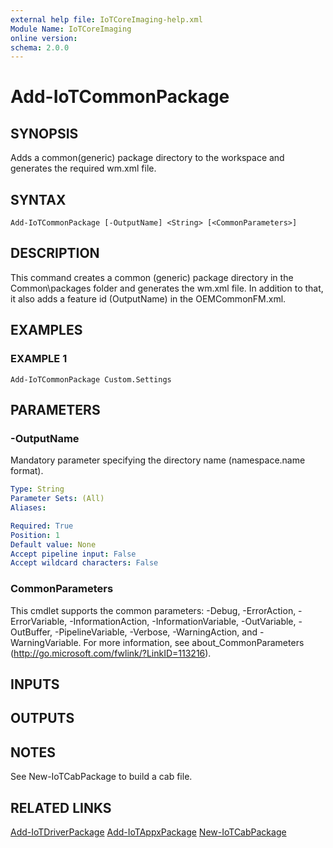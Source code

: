 ```yaml
---
external help file: IoTCoreImaging-help.xml
Module Name: IoTCoreImaging
online version:
schema: 2.0.0
---
```


# Add-IoTCommonPackage

## SYNOPSIS
Adds a common(generic) package directory to the workspace and generates the required wm.xml file.

## SYNTAX

```
Add-IoTCommonPackage [-OutputName] <String> [<CommonParameters>]
```

## DESCRIPTION
This command creates a common (generic) package directory in the Common\packages folder and generates the wm.xml file. 
In addition to that, it also adds a feature id (OutputName) in the OEMCommonFM.xml.

## EXAMPLES

### EXAMPLE 1
```
Add-IoTCommonPackage Custom.Settings
```

## PARAMETERS

### -OutputName
Mandatory parameter specifying the directory name (namespace.name format).

```yaml
Type: String
Parameter Sets: (All)
Aliases:

Required: True
Position: 1
Default value: None
Accept pipeline input: False
Accept wildcard characters: False
```

### CommonParameters
This cmdlet supports the common parameters: -Debug, -ErrorAction, -ErrorVariable, -InformationAction, -InformationVariable, -OutVariable, -OutBuffer, -PipelineVariable, -Verbose, -WarningAction, and -WarningVariable. For more information, see about_CommonParameters (http://go.microsoft.com/fwlink/?LinkID=113216).

## INPUTS

## OUTPUTS

## NOTES
See New-IoTCabPackage to build a cab file.

## RELATED LINKS

[Add-IoTDriverPackage](Add-IoTDriverPackage.md)
[Add-IoTAppxPackage](Add-IoTAppxPackage.md)
[New-IoTCabPackage](New-IoTCabPackage.md)
